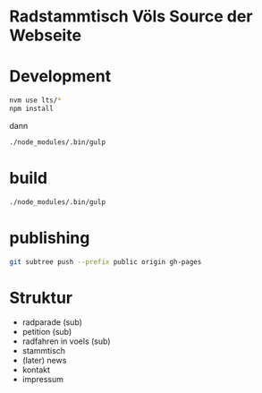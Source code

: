 # Radstammtisch Völs Source der Webseite

# Development

```bash
nvm use lts/*
npm install
```

dann

``` bash
./node_modules/.bin/gulp
```

# build

``` bash
./node_modules/.bin/gulp
```

# publishing

```bash
git subtree push --prefix public origin gh-pages
```


# Struktur
- radparade (sub)
- petition (sub)
- radfahren in voels (sub)
- stammtisch
- (later) news
- kontakt 
- impressum

